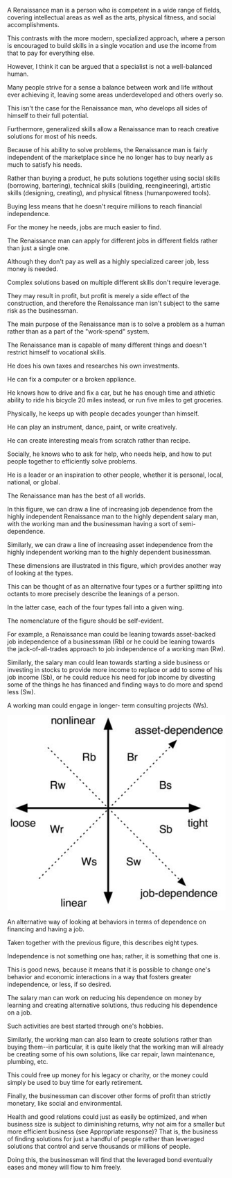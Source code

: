 A Renaissance man is a person who is competent in a wide range of fields, covering  intellectual  areas  as  well  as  the  arts,  physical  fitness,  and  social accomplishments.

This contrasts with the more modern, specialized approach, where a person is encouraged to build skills in a single vocation and use the income from that to pay for everything else.

However, I think it can be argued that a specialist is not a well-balanced human.

Many people strive for a sense a balance  between  work  and  life  without  ever  achieving  it,  leaving  some  areas underdeveloped  and  others  overly  so.

This  isn't  the  case  for  the  Renaissance man,  who  develops  all  sides  of  himself  to  their  full  potential.

Furthermore, generalized skills allow a Renaissance man to reach creative solutions for most of his needs.

Because of his ability to solve problems, the Renaissance man is  fairly independent of the marketplace since he no longer has to buy nearly as much  to  satisfy  his  needs.

Rather  than  buying  a  product,  he  puts  solutions together  using  social  skills  (borrowing,  bartering),  technical  skills  (building, reengineering),  artistic  skills  (designing,  creating),  and  physical  fitness (humanpowered  tools).

Buying  less  means  that  he  doesn't  require  millions  to reach financial independence.

For the money he needs, jobs are much easier to find.

The Renaissance man can apply for different jobs in different fields rather than just a single one.

Although they don't pay as well as a highly specialized career job, less money is needed.

Complex solutions based on multiple different skills don't require leverage.

They may result in profit, but profit is merely a side effect of the construction, and therefore the Renaissance man isn't subject to the same risk as the businessman.

The main purpose of the Renaissance man is to solve a problem as a human rather than as a part of the "work-spend" system.

The Renaissance man is capable of many different things and doesn't restrict himself  to  vocational  skills.

He  does  his  own  taxes  and  researches  his  own investments.

He can fix a computer or a broken appliance.

He knows how to drive and fix a car, but he has enough time and athletic ability to ride his bicycle 20 miles instead, or run five miles to get groceries.

Physically, he keeps up with people decades younger than himself.

He can play an instrument, dance, paint, or write creatively.

He can create interesting meals from scratch rather than recipe.

Socially, he knows who to ask for help, who needs help, and how to put people together to efficiently solve problems.

He is a leader or an inspiration to other people, whether it is personal, local, national, or global.

The Renaissance man has the best of all worlds.

In this figure, we can draw a line of increasing job dependence from the highly independent Renaissance man to the highly dependent salary man, with the working man and the businessman having a sort of semi-dependence.

Similarly, we can draw a line of increasing asset  independence  from  the  highly  independent  working  man  to  the  highly dependent businessman.

These dimensions are illustrated in this figure, which provides  another  way  of  looking  at  the  types.

This  can  be  thought  of  as  an alternative four types or a further splitting into octants to more precisely describe the leanings of a person.

In the latter case, each of the four types fall into a given wing.

The  nomenclature  of  the  figure  should  be  self-evident.

For  example,  a Renaissance man could be leaning towards asset-backed job independence of a businessman (Rb) or he could be leaning towards the jack-of-all-trades approach to job independence of a working man (Rw).

Similarly, the salary man could lean  towards  starting  a  side  business  or  investing  in  stocks  to  provide  more income to replace or add to some of his job income (Sb), or he could reduce his need for job income by divesting some of the things he has financed and finding  ways to do more and spend less (Sw).

A working man could engage in longer- term consulting projects (Ws).

![](../img/5-a-iv-fig1.png)  

An alternative way of looking at behaviors in terms of dependence on financing and having a job.

Taken together with the previous figure, this describes eight types.

Independence is not something one has; rather, it is something that one is.

This is good news, because it means that it is possible to change one's behavior and economic interactions in a way that fosters greater independence, or less, if so desired.

The salary man can work on reducing his dependence on money by learning and creating alternative solutions, thus reducing his dependence on a job.

Such activities are best started through one's hobbies.

Similarly, the working man can also learn to create solutions rather than buying them--in particular, it is quite  likely  that  the  working  man  will  already  be  creating  some  of  his  own solutions, like car repair, lawn maintenance, plumbing, etc.

This could free up money for his legacy or charity, or the money could simply be used to buy time for early retirement.

Finally, the businessman can discover other forms of profit than strictly monetary, like social and environmental.

Health and good relations could  just  as  easily  be  optimized,  and  when  business  size  is  subject  to diminishing returns, why not aim for a smaller but more efficient business (see Appropriate  response)?  That  is,  the  business  of  finding  solutions  for  just  a handful  of  people  rather  than  leveraged  solutions  that  control  and  serve thousands or millions of people.

Doing this, the businessman will find that the  leveraged bond eventually eases and money will flow to him freely.

